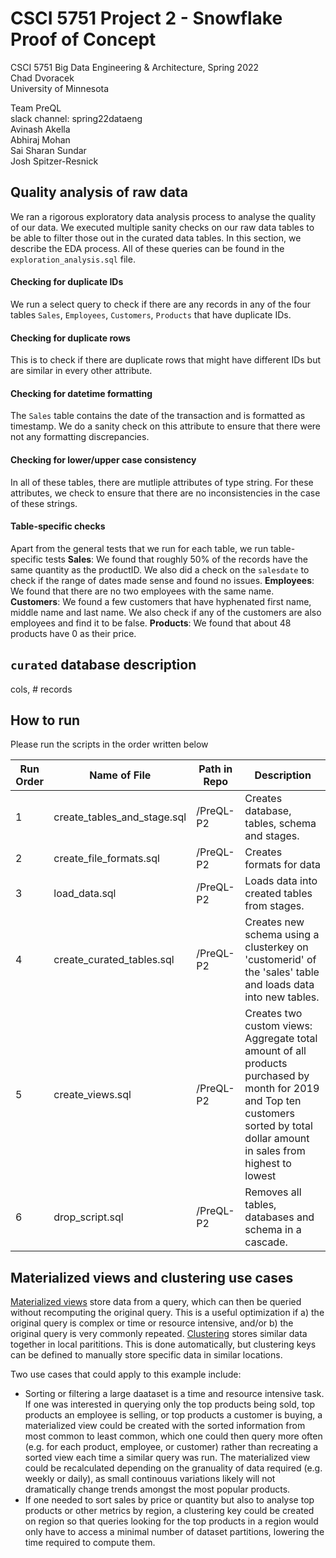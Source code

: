 # CSCI 5751 Project 2 - Snowflake Proof of Concept

CSCI 5751 Big Data Engineering & Architecture, Spring 2022\
Chad Dvoracek\
University of Minnesota

Team PreQL\
slack channel: spring22dataeng\
Avinash Akella\
Abhiraj Mohan\
Sai Sharan Sundar\
Josh Spitzer-Resnick

## Quality analysis of raw data
We ran a rigorous exploratory data analysis process to analyse the quality of our data.
We executed multiple sanity checks on our raw data tables to be able to 
filter those out in the curated data tables. In this section, we describe the EDA process.
All of these queries can be found in the `exploration_analysis.sql` file. 

#### Checking for duplicate IDs
We run a select query to check if there are any records in any of the four tables
`Sales`, `Employees`, `Customers`, `Products` that have duplicate IDs.
#### Checking for duplicate rows
This is to check if there are duplicate rows that might have different IDs but
are similar in every other attribute.
#### Checking for datetime formatting
The `Sales` table contains the date of the transaction and is formatted as timestamp.
We do a sanity check on this attribute to ensure that there were not any formatting discrepancies.
#### Checking for lower/upper case consistency
In all of these tables, there are mutliple attributes of type string. For these attributes,
we check to ensure that there are no inconsistencies in the case of these strings.
#### Table-specific checks
Apart from the general tests that we run for each table, we run table-specific tests
**Sales**: We found that roughly 50% of the records have the same quantity as the productID.
We also did a check on the `salesdate` to check if the range of dates made sense and found no issues.
**Employees**: We found that there are no two employees with the same name.
**Customers**: We found a few customers that have hyphenated first name, middle name and last name.
We also check if any of the customers are also employees and find it to be false.
**Products**: We found that about 48 products have 0 as their price.


## `curated` database description

cols, # records

## How to run
Please run the scripts in the order written below

| Run Order | Name of File | Path in Repo | Description |
| --- | --- | --- | --- |
| 1 | create_tables_and_stage.sql | /PreQL-P2 | Creates database, tables, schema and stages. |
| 2 | create_file_formats.sql | /PreQL-P2 | Creates formats for data |
| 3 | load_data.sql | /PreQL-P2 | Loads data into created tables from stages. |
| 4 | create_curated_tables.sql | /PreQL-P2 | Creates new schema using a clusterkey on 'customerid' of the 'sales' table and loads data into new tables. |
| 5 | create_views.sql | /PreQL-P2 | Creates two custom views: Aggregate total amount of all products purchased by month for 2019 and Top ten customers sorted by total dollar amount in sales from highest to lowest |
| 6 | drop_script.sql | /PreQL-P2 | Removes all tables, databases and schema in a cascade. |

## Materialized views and clustering use cases

[Materialized views](https://docs.snowflake.com/en/user-guide/views-materialized.html) store data from a query, which can then be queried without recomputing the original query. This is a useful optimization if a) the original query is complex or time or resource intensive, and/or b) the original query is very commonly repeated. [Clustering](https://docs.snowflake.com/en/user-guide/tables-clustering-micropartitions.html) stores similar data together in local parititions. This is done automatically, but clustering keys can be defined to manually store specific data in similar locations.

Two use cases that could apply to this example include:
- Sorting or filtering a large daataset is a time and resource intensive task. If one was interested in querying only the top products being sold, top products an employee is selling, or top products a customer is buying, a materialized view could be created with the sorted information from most common to least common, which one could then query more often (e.g. for each product, employee, or customer) rather than recreating a sorted view each time a similar query was run. The materialized view could be recalculated depending on the granuality of data required (e.g. weekly or daily), as small continouus variations likely will not dramatically change trends amongst the most popular products.
- If one needed to sort sales by price or quantity but also to analyse top products or other metrics by region, a clustering key could be created on region so that queries looking for the top products in a region would only have to access a minimal number of dataset partitions, lowering the time required to compute them.
